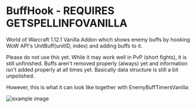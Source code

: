 # BuffHook - **REQUIRES GETSPELLINFOVANILLA**
World of Warcraft 1.12.1 Vanilla Addon which shows enemy buffs by hooking WoW API's UnitBuff(unitID, index) and adding buffs to it.

Please do not use this yet. While it may work well in PvP (short fights), it is still unfinished.
Buffs aren't removed properly (always) yet and information isn't added properly at all times yet. Basically data structure is still a bit unpolished.

However, this is what it can look like together with EnemyBuffTimersVanilla:

![example image](http://i.imgur.com/zbJemMO.jpg "Example on LunaUnitFrames")
